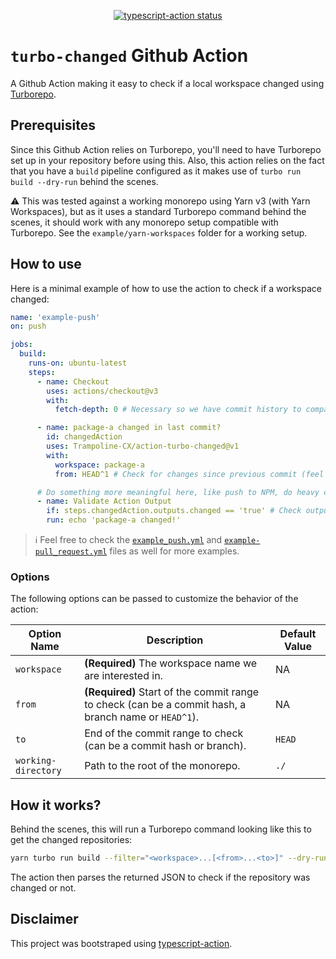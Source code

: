 <p align="center">
  <a href="https://github.com/Trampoline-CX/action-turbo-changed/actions"><img alt="typescript-action status" src="https://github.com/Trampoline-CX/action-turbo-changed/workflows/build-test/badge.svg"></a>
</p>

# `turbo-changed` Github Action

A Github Action making it easy to check if a local workspace changed using [Turborepo](https://turbo.build/).

## Prerequisites

Since this Github Action relies on Turborepo, you'll need to have Turborepo set up in your repository before using this. Also, this action relies on the fact that you have a `build` pipeline configured as it makes use of `turbo run build --dry-run` behind the scenes.

:warning: This was tested against a working monorepo using Yarn v3 (with Yarn Workspaces), but as it uses a standard Turborepo command behind the scenes, it should work with any monorepo setup compatible with Turborepo. See the `example/yarn-workspaces` folder for a working setup.

## How to use

Here is a minimal example of how to use the action to check if a workspace changed:

```yaml
name: 'example-push'
on: push

jobs:
  build:
    runs-on: ubuntu-latest
    steps:
      - name: Checkout
        uses: actions/checkout@v3
        with:
          fetch-depth: 0 # Necessary so we have commit history to compare to

      - name: package-a changed in last commit?
        id: changedAction
        uses: Trampoline-CX/action-turbo-changed@v1
        with:
          workspace: package-a
          from: HEAD^1 # Check for changes since previous commit (feel free to put a branch name instead)

      # Do something more meaningful here, like push to NPM, do heavy computing, etc.
      - name: Validate Action Output
        if: steps.changedAction.outputs.changed == 'true' # Check output if it changed or not (returns a boolean)
        run: echo 'package-a changed!'
```

> :information_source: Feel free to check the [`example_push.yml`](./.github/workflows/example-push.yml) and [`example-pull_request.yml`](./.github/workflows/example-pull_request.yml) files as well for more examples.

### Options

The following options can be passed to customize the behavior of the action:

| Option Name         | Description                                                                                          | Default Value |
| ------------------- | ---------------------------------------------------------------------------------------------------- | ------------- |
| `workspace`         | **(Required)** The workspace name we are interested in.                                              | NA            |
| `from`              | **(Required)** Start of the commit range to check (can be a commit hash, a branch name or `HEAD^1`). | NA            |
| `to`                | End of the commit range to check (can be a commit hash or branch).                                   | `HEAD`        |
| `working-directory` | Path to the root of the monorepo.                                                                    | `./`          |

## How it works?

Behind the scenes, this will run a Turborepo command looking like this to get the changed repositories:

```bash
yarn turbo run build --filter="<workspace>...[<from>...<to>]" --dry-run=json
```

The action then parses the returned JSON to check if the repository was changed or not.

## Disclaimer

This project was bootstraped using [typescript-action](https://github.com/actions/typescript-action).
